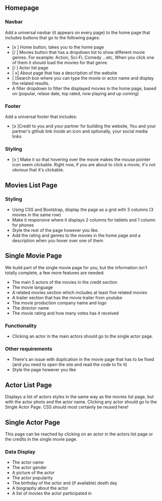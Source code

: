 ## Homepage

### Navbar

Add a universal navbar (it appears on every page) to the home page that includes
buttons that go to the following pages:

- [x ] Home button, takes you to the home page
- [/ ] Movies button that has a dropdown list to show different movie genres. For
  example: Action, Sci-Fi, Comedy ...etc, When you click one of them it should
  load the movies for that genre.
- [/ ] Actor list page
- [ x] About page that has a description of the website
- [ ]Search box where you can type the movie or actor name and display the
  related results.
- A filter dropdown to filter the displayed movies in the home page, based
  on (popular, relase date, top rated, now playing and up coming)

### Footer

Add a universal footer that includes:

- [x ]Credit to you and your partner for building the website,
  You and your partner's github link inside an icon and optionally, your social
  media links

### Styling

- [x ] Make it so that hovering over the movie makes the mouse pointer icon seem
  clickable. Right now, if you are about to click a movie, it's not obvious that
  it's clickable.

## Movies List Page

### Styling

- Using CSS and Bootstrap, display the page as a grid with 3 columns (3 movies
  in the same row)
- Make it responsive where it displays 2 columns for tablets and 1 column for
  phones
- Style the rest of the page however you like.
- Add the rating and genres to the movies in the home page and a description
  when you hover over one of them

## Single Movie Page

We build part of the single movie page for you, but the information isn't
totally complete, a few more features are needed:

- The main 5 actors of the movies in the credit section
- The movie language
- A related movies section which includes at least five related movies
- A trailer section that has the movie trailer from youtube
- The movie production company name and logo
- The director name
- The movie rating and how many votes has it received

### Functionality

- Clicking an actor in the main actors should go to the single actor page.

### Other requirements

- There's an issue with duplication in the movie page that has to be fixed (and
  you need to open the site and read the code to fix it)
- Style the page however you like

## Actor List Page

Displays a list of actors styles in the same way as the movies list page, but
with the actor photo and the actor name. Clicking any actor should go to the
Single Actor Page. CSS should most certainly be reused here!

## Single Actor Page

This page can be reached by clicking on an actor in the actors list page or the
credits in the single movie page.

### Data Display

- The actor name
- The actor gender
- A picture of the actor
- The actor popularity
- The birthday of the actor and (if available) death day
- A biography about the actor
- A list of movies the actor participated in
